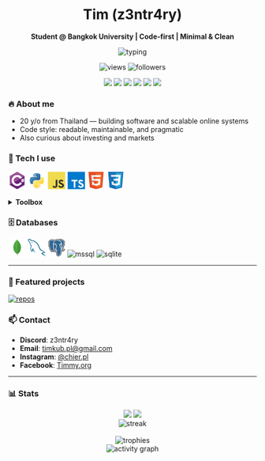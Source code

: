 <div align="center">

<h1>Tim (z3ntr4ry)</h1>
<p><b>Student @ Bangkok University | Code-first | Minimal & Clean</b></p>

<img src="https://readme-typing-svg.herokuapp.com?font=Fira+Code&weight=600&size=20&pause=1000&color=58A6FF&center=true&vCenter=true&width=520&lines=Building+useful+software.;Clean+code%2C+clear+thinking.;C%23+%7C+TypeScript+%7C+Python;Always+learning%2C+always+shipping." alt="typing" />

<p>
  <img src="https://komarev.com/ghpvc/?username=Zentrary&style=flat-square&color=blue" alt="views" />
  <img src="https://img.shields.io/github/followers/Zentrary?label=Followers&style=flat-square" alt="followers" />
</p>

<p>
  <img src="https://img.shields.io/badge/C%23-239120?style=for-the-badge&logo=csharp&logoColor=white" />
  <img src="https://img.shields.io/badge/Python-3776AB?style=for-the-badge&logo=python&logoColor=white" />
  <img src="https://img.shields.io/badge/JavaScript-F7DF1E?style=for-the-badge&logo=javascript&logoColor=000" />
  <img src="https://img.shields.io/badge/TypeScript-3178C6?style=for-the-badge&logo=typescript&logoColor=white" />
  <img src="https://img.shields.io/badge/HTML5-E34F26?style=for-the-badge&logo=html5&logoColor=white" />
  <img src="https://img.shields.io/badge/CSS3-1572B6?style=for-the-badge&logo=css3&logoColor=white" />
</p>

</div>

### 🔥 About me
- 20 y/o from Thailand — building software and scalable online systems
- Code style: readable, maintainable, and pragmatic
- Also curious about investing and markets

### 🧰 Tech I use
<p>
  <img src="https://raw.githubusercontent.com/devicons/devicon/master/icons/csharp/csharp-original.svg" alt="csharp" width="36" height="36"/>
  <img src="https://raw.githubusercontent.com/devicons/devicon/master/icons/python/python-original.svg" alt="python" width="36" height="36"/>
  <img src="https://raw.githubusercontent.com/devicons/devicon/master/icons/javascript/javascript-original.svg" alt="javascript" width="36" height="36"/>
  <img src="https://raw.githubusercontent.com/devicons/devicon/master/icons/typescript/typescript-original.svg" alt="typescript" width="36" height="36"/>
  <img src="https://raw.githubusercontent.com/devicons/devicon/master/icons/html5/html5-original.svg" alt="html5" width="36" height="36"/>
  <img src="https://raw.githubusercontent.com/devicons/devicon/master/icons/css3/css3-original.svg" alt="css3" width="36" height="36"/>
</p>

<details>
<summary><b>Toolbox</b></summary>

<p>
  <img src="https://raw.githubusercontent.com/devicons/devicon/master/icons/nodejs/nodejs-original.svg" alt="node" width="32" height="32"/>
  <img src="https://raw.githubusercontent.com/devicons/devicon/master/icons/react/react-original.svg" alt="react" width="32" height="32"/>
  <img src="https://raw.githubusercontent.com/devicons/devicon/master/icons/express/express-original.svg" alt="express" width="32" height="32"/>
  <img src="https://raw.githubusercontent.com/devicons/devicon/master/icons/git/git-original.svg" alt="git" width="32" height="32"/>
  <img src="https://raw.githubusercontent.com/devicons/devicon/master/icons/docker/docker-original.svg" alt="docker" width="32" height="32"/>
  <img src="https://raw.githubusercontent.com/devicons/devicon/master/icons/linux/linux-original.svg" alt="linux" width="32" height="32"/>
</p>

</details>

### 🗄 Databases
<p>
  <img src="https://raw.githubusercontent.com/devicons/devicon/master/icons/mongodb/mongodb-original.svg" alt="mongodb" width="36" height="36"/>
  <img src="https://raw.githubusercontent.com/devicons/devicon/master/icons/mysql/mysql-original.svg" alt="mysql" width="36" height="36"/>
  <img src="https://raw.githubusercontent.com/devicons/devicon/master/icons/postgresql/postgresql-original.svg" alt="postgresql" width="36" height="36"/>
  <img src="https://www.svgrepo.com/show/303229/microsoft-sql-server-logo.svg" alt="mssql" width="36" height="36"/>
  <img src="https://www.vectorlogo.zone/logos/sqlite/sqlite-icon.svg" alt="sqlite" width="36" height="36"/>
</p>

---

### 🚀 Featured projects
<p>
  <a href="https://github.com/Zentrary?tab=repositories" target="_blank" rel="noreferrer">
    <img src="https://img.shields.io/badge/Explore%20my%20repos-181717?style=for-the-badge&logo=github&logoColor=white" alt="repos" />
  </a>
</p>

### 📫 Contact
- <b>Discord</b>: z3ntr4ry
- <b>Email</b>: timkub.pl@gmail.com
- <b>Instagram</b>: <a href="https://www.instagram.com/chier.pl/" target="_blank" rel="noreferrer">@chier.pl</a>
- <b>Facebook</b>: <a href="https://www.facebook.com/Timmy.org/" target="_blank" rel="noreferrer">Timmy.org</a>

---

### 📊 Stats
<div align="center">
  <img src="https://github-readme-stats.vercel.app/api?username=Zentrary&show_icons=true&theme=tokyonight&hide_border=true" height="150" />
  <img src="https://github-readme-stats.vercel.app/api/top-langs/?username=Zentrary&layout=compact&theme=tokyonight&hide_border=true" height="150" />
</div>

<div align="center">
  <img src="https://github-readme-streak-stats.herokuapp.com/?user=Zentrary&theme=tokyonight&hide_border=true" height="150" alt="streak" />
</div>

<br/>
<div align="center">
  <img src="https://github-profile-trophy.vercel.app/?username=Zentrary&theme=onedark&no-frame=true&no-bg=true&column=6" alt="trophies" />
</div>

<div align="center">
  <img src="https://github-readme-activity-graph.vercel.app/graph?username=Zentrary&theme=tokyo-night&hide_border=true" alt="activity graph" />
</div>
